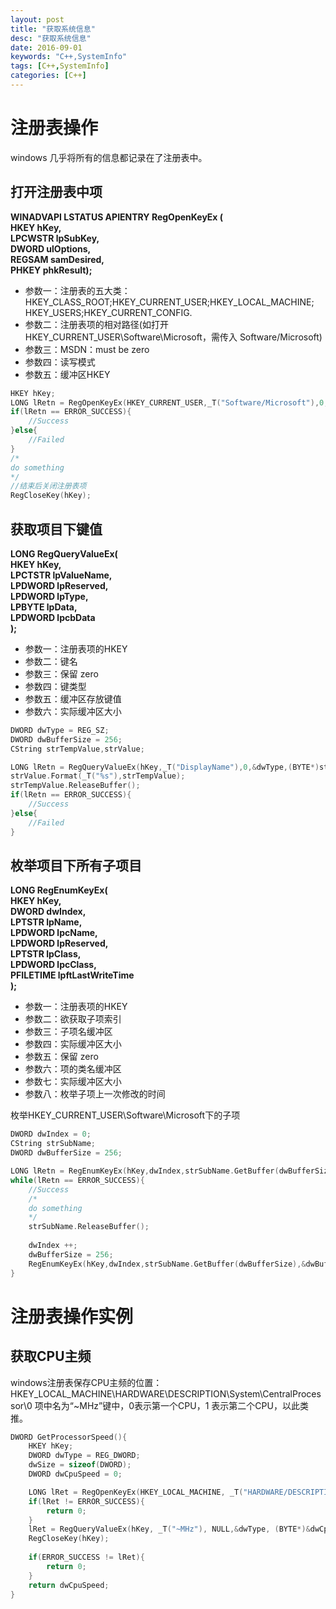 ```yaml
---
layout: post
title: "获取系统信息"
desc: "获取系统信息"
date: 2016-09-01
keywords: "C++,SystemInfo"
tags: [C++,SystemInfo]
categories: [C++]
---
```


# 注册表操作
windows 几乎将所有的信息都记录在了注册表中。  

## 打开注册表中项

**WINADVAPI LSTATUS APIENTRY RegOpenKeyEx (  
HKEY hKey,  
LPCWSTR lpSubKey,  
DWORD ulOptions,  
REGSAM samDesired,  
PHKEY phkResult);**  

* 参数一：注册表的五大类：HKEY_CLASS_ROOT;HKEY_CURRENT_USER;HKEY_LOCAL_MACHINE;
HKEY_USERS;HKEY_CURRENT_CONFIG.  
* 参数二：注册表项的相对路径(如打开HKEY_CURRENT_USER\Software\Microsoft，需传入 Software/Microsoft)  
* 参数三：MSDN：must be zero  
* 参数四：读写模式  
* 参数五：缓冲区HKEY  

``` c++
HKEY hKey;
LONG lRetn = RegOpenKeyEx(HKEY_CURRENT_USER,_T("Software/Microsoft"),0,KEY_READ,&hKey);
if(lRetn == ERROR_SUCCESS){
    //Success
}else{
    //Failed
}
/*
do something
*/
//结束后关闭注册表项
RegCloseKey(hKey);
```

## 获取项目下键值

**LONG RegQueryValueEx(  
  HKEY hKey,  
  LPCTSTR lpValueName,  
  LPDWORD lpReserved,  
  LPDWORD lpType,  
  LPBYTE lpData,  
  LPDWORD lpcbData  
);**

* 参数一：注册表项的HKEY  
* 参数二：键名  
* 参数三：保留 zero  
* 参数四：键类型  
* 参数五：缓冲区存放键值  
* 参数六：实际缓冲区大小  

``` c++
DWORD dwType = REG_SZ;
DWORD dwBufferSize = 256;
CString strTempValue,strValue;

LONG lRetn = RegQueryValueEx(hKey,_T("DisplayName"),0,&dwType,(BYTE*)strTempValue.GetBuffer(dwBufferSize),&dwBuffersize);
strValue.Format(_T("%s"),strTempValue);
strTempValue.ReleaseBuffer();
if(lRetn == ERROR_SUCCESS){
    //Success
}else{
    //Failed
}
```

## 枚举项目下所有子项目

**LONG RegEnumKeyEx(  
  HKEY hKey,  
  DWORD dwIndex,  
  LPTSTR lpName,  
  LPDWORD lpcName,  
  LPDWORD lpReserved,  
  LPTSTR lpClass,  
  LPDWORD lpcClass,  
  PFILETIME lpftLastWriteTime  
);**

* 参数一：注册表项的HKEY  
* 参数二：欲获取子项索引  
* 参数三：子项名缓冲区  
* 参数四：实际缓冲区大小  
* 参数五：保留 zero  
* 参数六：项的类名缓冲区  
* 参数七：实际缓冲区大小  
* 参数八：枚举子项上一次修改的时间  

枚举HKEY_CURRENT_USER\Software\Microsoft下的子项  

``` c++
DWORD dwIndex = 0;
CString strSubName;
DWORD dwBufferSize = 256;

LONG lRetn = RegEnumKeyEx(hKey,dwIndex,strSubName.GetBuffer(dwBufferSize),&dwBufferSize,0,NULL,NULL,NULL);
while(lRetn == ERROR_SUCCESS){
    //Success
    /*
    do something
    */
    strSubName.ReleaseBuffer();
    
    dwIndex ++;
    dwBufferSize = 256;
    RegEnumKeyEx(hKey,dwIndex,strSubName.GetBuffer(dwBufferSize),&dwBufferSize,0,NULL,NULL,NULL);
}
```

# 注册表操作实例

## 获取CPU主频

windows注册表保存CPU主频的位置：HKEY_LOCAL_MACHINE\HARDWARE\DESCRIPTION\System\CentralProcessor\0 项中名为“~MHz”键中，0表示第一个CPU，1 表示第二个CPU，以此类推。  

``` c++
DWORD GetProcessorSpeed(){
    HKEY hKey;
    DWORD dwType = REG_DWORD;
    dwSize = sizeof(DWORD);
    DWORD dwCpuSpeed = 0;

    LONG lRet = RegOpenKeyEx(HKEY_LOCAL_MACHINE, _T("HARDWARE/DESCRIPTION/System/CentralProcessor/0"),0,KEY_READ,&hKey);
    if(lRet != ERROR_SUCCESS){
        return 0;
    }
    lRet = RegQueryValueEx(hKey, _T("~MHz"), NULL,&dwType, (BYTE*)&dwCpuSpeed, &dwSize);
    RegCloseKey(hKey);
    
    if(ERROR_SUCCESS != lRet){
        return 0;
    }
    return dwCpuSpeed;
}
```
